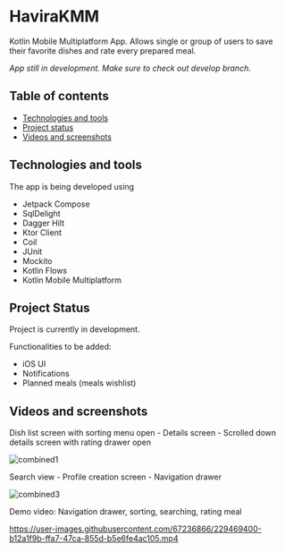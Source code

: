 # HaviraKMM
Kotlin Mobile Multiplatform App. Allows single or group of users to save their favorite dishes and rate every prepared meal.

*App still in development. Make sure to check out develop branch.*

## Table of contents
- [Technologies and tools](#technologies-and-tools)
- [Project status](#project-status)
- [Videos and screenshots](#videos-and-screenshots)

## Technologies and tools
The app is being developed using 
- Jetpack Compose 
- SqlDelight
- Dagger Hilt
- Ktor Client
- Coil
- JUnit
- Mockito
- Kotlin Flows
- Kotlin Mobile Multiplatform

## Project Status

Project is currently in development.

Functionalities to be added:
- iOS UI
- Notifications
- Planned meals (meals wishlist)

## Videos and screenshots

Dish list screen with sorting menu open - Details screen - Scrolled down details screen with rating drawer open

![combined1](https://user-images.githubusercontent.com/67236866/229474631-fd049348-dac2-4d37-adfa-ee92a0273da3.jpg)


Search view - Profile creation screen - Navigation drawer

![combined3](https://user-images.githubusercontent.com/67236866/229479979-20a42df2-74c1-4bc6-8597-9769b4e79a82.jpg)


Demo video: Navigation drawer, sorting, searching, rating meal

https://user-images.githubusercontent.com/67236866/229469400-b12a1f9b-ffa7-47ca-855d-b5e6fe4ac105.mp4

